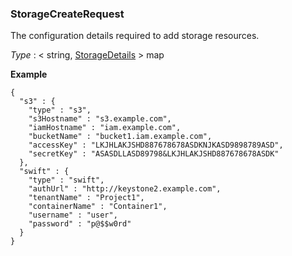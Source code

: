 
<a name="storagecreaterequest"></a>
### StorageCreateRequest
The configuration details required to add storage resources.

*Type* : < string, [StorageDetails](StorageDetails.md#storagedetails) > map

**Example**
```
{
  "s3" : {
    "type" : "s3",
    "s3Hostname" : "s3.example.com",
    "iamHostname" : "iam.example.com",
    "bucketName" : "bucket1.iam.example.com",
    "accessKey" : "LKJHLAKJSHD887678678ASDKNJKASD9898789ASD",
    "secretKey" : "ASASDLLASD89798&LKJHLAKJSHD887678678ASDK"
  },
  "swift" : {
    "type" : "swift",
    "authUrl" : "http://keystone2.example.com",
    "tenantName" : "Project1",
    "containerName" : "Container1",
    "username" : "user",
    "password" : "p@$$w0rd"
  }
}
```



